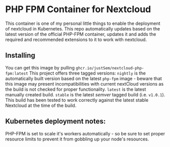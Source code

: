 # PHP FPM Container for Nextcloud

This container is one of my personal little things to enable the deployment of nextcloud in Kubernetes.
This repo automatically updates based on the latest version of the official PHP-FPM container, updates it and adds the required and recommended extensions to it to work with nextcloud.

## Installing

You can get this image by pulling `ghcr.io/justSem/nextcloud-php-fpm:latest`
This project offers three tagged versions:
`nightly` is the automatically built version based on the latest `php-fpm` image - beware that this image may present incompatibilities with current nextCloud versions as the build is not checked for proper functionality.
`latest` is the latest manually created build.
`stable` is the latest _semver_ tagged build (i.e. `v1.0.1`). This build has been tested to work correctly against the latest stable Nextcloud at the time of the build.


## Kubernetes deployment notes:
PHP-FPM is set to scale it's workers automatically - so be sure to set proper resource limits to prevent it from gobbling up your node's resources.
